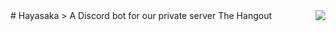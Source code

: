 <img src="https://media.nbcdfw.com/2020/08/beirut-explosion-motion.gif?crop&resize=850%2C478" align="right" />
# Hayasaka
> A Discord bot for our private server The Hangout